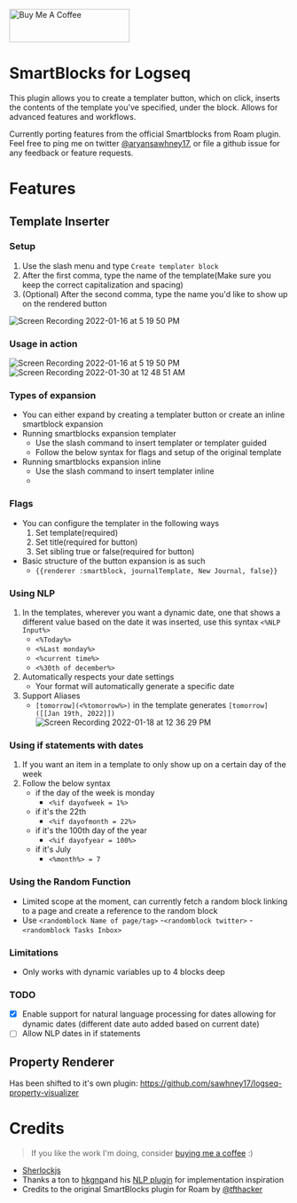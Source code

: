 <a href="https://www.buymeacoffee.com/sawhney17" target="_blank"><img src="https://cdn.buymeacoffee.com/buttons/v2/arial-violet.png" alt="Buy Me A Coffee" style="height: 60px !important;width: 217px !important;" ></a>
# SmartBlocks for Logseq

This plugin allows you to create a templater button, which on click, inserts the contents of the template you've specified, under the block. Allows for advanced features and workflows. 

Currently porting features from the official Smartblocks from Roam plugin. Feel free to ping me on twitter [@aryansawhney17](https://twitter.com/aryansawhney17), or file a github issue for any feedback or feature requests. 


# Features

## Template Inserter
### Setup
1. Use the slash menu and type `Create templater block`
2. After the first comma, type the name of the template(Make sure you keep the correct capitalization and spacing)
3. (Optional) After the second comma, type the name you'd like to show up on the rendered button

![Screen Recording 2022-01-16 at 5 19 50 PM](https://user-images.githubusercontent.com/80150109/149662207-c95a285a-fe4c-4e9f-b4d4-b2154330eebd.gif)

### Usage in action
![Screen Recording 2022-01-16 at 5 19 50 PM](https://user-images.githubusercontent.com/80150109/149662222-79f0fa35-c2d8-4070-93d9-a39b0b7b4982.gif)
![Screen Recording 2022-01-30 at 12 48 51 AM](https://user-images.githubusercontent.com/80150109/151677540-a9b24fdd-3139-42c5-bfb8-8d0ad967dd84.gif)

### Types of expansion
- You can either expand by creating a templater button or create an inline smartblock expansion
- Running smartblocks expansion templater
	- Use the slash command to insert templater or templater guided 
	- Follow the below syntax for flags and setup of the original template
- Running smartblocks expansion inline
	- Use the slash command to insert templater inline
	- 
### Flags
- You can configure the templater in the following ways
	1. Set template(required)
	2. Set title(required for button)
	3. Set sibling true or false(required for button)
- Basic structure of the button expansion is as such 
	- `{{renderer :smartblock, journalTemplate, New Journal, false}}`
### Using NLP
1. In the templates, wherever you want a dynamic date, one that shows a different value based on the date it was inserted, use this syntax `<%NLP Input%>`
	- `<%Today%>`
	- `<%Last monday%>`
	- `<%current time%>` 
	- `<%30th of december%>` 
2. Automatically respects your date settings
	- Your format will automatically generate a specific date 
3. Support Aliases
	- `[tomorrow](<%tomorrow%>)` in the template generates `[tomorrow]([[Jan 19th, 2022]])`
![Screen Recording 2022-01-18 at 12 36 29 PM](https://user-images.githubusercontent.com/80150109/149903174-1187c911-76c3-44be-87dc-a35e5fb37d5a.gif)
### Using if statements with dates
1. If you want an item in a template to only show up on a certain day of the week 
2. Follow the below syntax
	- if the day of the week is monday
		- `<%if dayofweek = 1%>`
	- if it's the 22th
		- `<%if dayofmonth = 22%>`
	- if it's the 100th day of the year
		- `<%if dayofyear = 100%>`
	- if it's July
		- `<%month%> = 7`
### Using the Random Function
- Limited scope at the moment, can currently fetch a random block linking to a page and create a reference to the random block
- Use `<randomblock Name of page/tag>`
	-`<randomblock twitter>`
	-`<randomblock Tasks Inbox>`
### Limitations
- Only works with dynamic variables up to 4 blocks deep 

### TODO
- [x] Enable support for natural language processing for dates allowing for dynamic dates (different date auto added based on current date)
- [ ] Allow NLP dates in if statements

## Property Renderer
Has been shifted to it's own plugin: https://github.com/sawhney17/logseq-property-visualizer

# Credits 
> If you like the work I'm doing, consider [buying me a coffee](https://www.buymeacoffee.com/sawhney17) :)
- [Sherlockjs](https://github.com/neilgupta/Sherlock)
- Thanks a ton to [hkgnp](https://github.com/hkgnp)and his [NLP plugin](https://github.com/hkgnp/logseq-datenlp-plugin) for implementation inspiration
- Credits to the original SmartBlocks plugin for Roam by [@tfthacker](https://twitter.com/tfthacker)
